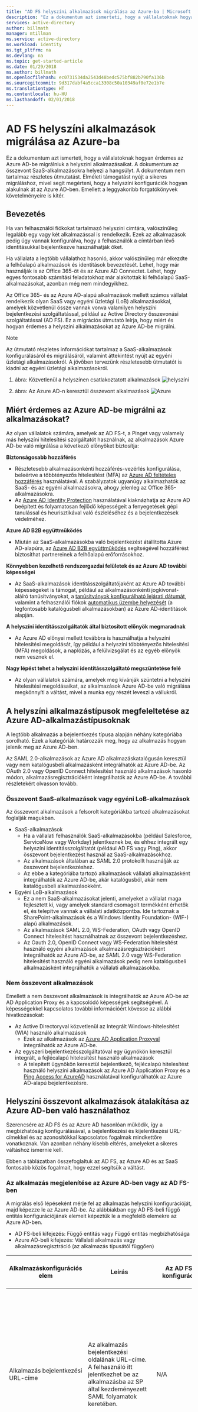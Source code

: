```yaml
---
title: "AD FS helyszíni alkalmazások migrálása az Azure-ba | Microsoft Docs"
description: "Ez a dokumentum azt ismerteti, hogy a vállalatoknak hogyan érdemes az Azure AD-be migrálniuk a helyszíni alkalmazásaikat, és kifejezetten az összevont SaaS-alkalmazásaikat."
services: active-directory
author: billmath
manager: mtillman
ms.service: active-directory
ms.workload: identity
ms.tgt_pltfrm: na
ms.devlang: na
ms.topic: get-started-article
ms.date: 01/29/2018
ms.author: billmath
ms.openlocfilehash: ec0731534da2543d48bedc575bf882b790fa136b
ms.sourcegitcommit: 9d317dabf4a5cca13308c50a10349af0e72e1b7e
ms.translationtype: HT
ms.contentlocale: hu-HU
ms.lasthandoff: 02/01/2018
---
```

# <a name="migrate-ad-fs-on-premises-apps-to-azure"></a>AD FS helyszíni alkalmazások migrálása az Azure-ba 

Ez a dokumentum azt ismerteti, hogy a vállalatoknak hogyan érdemes az Azure AD-be migrálniuk a helyszíni alkalmazásaikat.  A dokumentum az összevont SaaS-alkalmazásokra helyezi a hangsúlyt.  A dokumentum nem tartalmaz részletes útmutatást.  Elméleti támogatást nyújt a sikeres migráláshoz, mivel segít megérteni, hogy a helyszíni konfigurációk hogyan alakulnak át az Azure AD-ben. Emellett a leggyakoribb forgatókönyvek követelményeire is kitér.

## <a name="introduction"></a>Bevezetés

Ha van felhasználói fiókokat tartalmazó helyszíni címtára, valószínűleg legalább egy vagy két alkalmazással is rendelkezik.  Ezek az alkalmazások pedig úgy vannak konfigurálva, hogy a felhasználók a címtárban lévő identitásukkal bejelentkezve használhatják őket.

Ha vállalata a legtöbb vállalathoz hasonló, akkor valószínűleg már elkezdte a felhőalapú alkalmazások és identitások bevezetését.  Lehet, hogy már használják is az Office 365-öt és az Azure AD Connectet.  Lehet, hogy egyes fontosabb számítási feladatokhoz már alakítottak ki felhőalapú SaaS-alkalmazásokat, azonban még nem mindegyikhez.  

Az Office 365- és az Azure AD-alapú alkalmazások mellett számos vállalat rendelkezik olyan SaaS vagy egyéni üzletági (LoB) alkalmazásokkal, amelyek közvetlenül össze vannak vonva valamilyen helyszíni bejelentkezési szolgáltatással, például az Active Directory összevonási szolgáltatással (AD FS).  Ez a migrációs útmutató leírja, hogy miért és hogyan érdemes a helyszíni alkalmazásokat az Azure AD-be migrálni.

>[!NOTE]
>Az útmutató részletes információkat tartalmaz a SaaS-alkalmazások konfigurálásáról és migrálásáról, valamint áttekintést nyújt az egyéni üzletági alkalmazásokról.  A jövőben tervezünk részletesebb útmutatót is kiadni az egyéni üzletági alkalmazásokról.

1. ábra: Közvetlenül a helyszínen csatlakoztatott alkalmazások ![helyszíni](media/migrate-adfs-apps-to-azure/migrate1.png)

2. ábra: Az Azure AD-n keresztül összevont alkalmazások ![Azure](media/migrate-adfs-apps-to-azure/migrate2.png)

## <a name="why-migrate-apps-to-azure-ad"></a>Miért érdemes az Azure AD-be migrálni az alkalmazásokat?

Az olyan vállalatok számára, amelyek az AD FS-t, a Pinget vagy valamely más helyszíni hitelesítési szolgáltatót használnak, az alkalmazások Azure AD-be való migrálása a következő előnyöket biztosítja:

**Biztonságosabb hozzáférés**
- Részletesebb alkalmazásonkénti hozzáférés-vezérlés konfigurálása, beleértve a többtényezős hitelesítést (MFA) az [Azure AD feltételes hozzáférés](https://docs.microsoft.com/azure/active-directory/active-directory-conditional-access-azure-portal) használatával.  A szabályzatok ugyanúgy alkalmazhatók az SaaS- és az egyéni alkalmazásokra, ahogy jelenleg az Office 365-alkalmazásokra.
- Az [Azure AD Identity Protection](https://docs.microsoft.com/azure/active-directory/active-directory-identityprotection) használatával kiaknázhatja az Azure AD beépített és folyamatosan fejlődő képességeit a fenyegetések gépi tanulással és heurisztikával való észleléséhez és a bejelentkezések védelméhez.

**Azure AD B2B együttműködés**
- Miután az SaaS-alkalmazásokba való bejelentkezést átállította Azure AD-alapúra, az [Azure AD B2B együttműködés](https://docs.microsoft.com/azure/active-directory/active-directory-b2b-what-is-azure-ad-b2b) segítségével hozzáférést biztosíthat partnereinek a felhőalapú erőforrásokhoz.

**Könnyebben kezelhető rendszergazdai felületek és az Azure AD további képességei**
- Az SaaS-alkalmazások identitásszolgáltatójaként az Azure AD további képességeket is támogat, például az alkalmazásonkénti jogkivonat-aláíró tanúsítványokat, a [tanúsítványok konfigurálható lejárati dátumát](https://docs.microsoft.com/azure/active-directory/active-directory-sso-certs), valamint a felhasználói fiókok [automatikus üzembe helyezését](https://docs.microsoft.com/azure/active-directory/active-directory-saas-app-provisioning) (a legfontosabb katalógusbeli alkalmazásokban) az Azure AD-identitások alapján.

**A helyszíni identitásszolgáltatók által biztosított előnyök megmaradnak**
- Az Azure AD előnyei mellett továbbra is használhatja a helyszíni hitelesítési megoldását, így például a helyszíni többtényezős hitelesítési (MFA) megoldások, a naplózás, a felülvizsgálat és az egyéb előnyök nem vesznek el. 

**Nagy lépést tehet a helyszíni identitásszolgáltató megszüntetése felé**
- Az olyan vállalatok számára, amelyek meg kívánják szüntetni a helyszíni hitelesítési megoldásaikat, az alkalmazások Azure AD-be való migrálása megkönnyíti a váltást, mivel a munka egy részét leveszi a vállukról. 

## <a name="mapping-types-of-apps-on-premises-to-types-of-apps-in-azure-ad"></a>A helyszíni alkalmazástípusok megfeleltetése az Azure AD-alkalmazástípusoknak
A legtöbb alkalmazás a bejelentkezés típusa alapján néhány kategóriába sorolható.  Ezek a kategóriák határozzák meg, hogy az alkalmazás hogyan jelenik meg az Azure AD-ben.

Az SAML 2.0-alkalmazások az Azure AD alkalmazáskatalógusán keresztül vagy nem katalógusbeli alkalmazásként integrálhatók az Azure AD-be.  Az OAuth 2.0 vagy OpenID Connect hitelesítést használó alkalmazások hasonló módon, alkalmazásregisztrációként integrálhatók az Azure AD-be.  A további részletekért olvasson tovább.

### <a name="federated-saas-apps-vs-custom-lob-apps"></a>Összevont SaaS-alkalmazások vagy egyéni LoB-alkalmazások
Az összevont alkalmazások a felsorolt kategóriákba tartozó alkalmazásokat foglalják magukban.

- SaaS-alkalmazások 
    - Ha a vállalati felhasználók SaaS-alkalmazásokba (például Salesforce, ServiceNow vagy Workday) jelentkeznek be, és ehhez integrált egy helyszíni identitásszolgáltatót (például AD FS vagy Ping), akkor összevont bejelentkezést használ az SaaS-alkalmazásokhoz.
    - Az alkalmazások általában az SAML 2.0 protokollt használják az összevont bejelentkezéshez.
    - Az ebbe a kategóriába tartozó alkalmazások vállalati alkalmazásként integrálhatók az Azure AD-be, akár katalógusból, akár nem katalógusbeli alkalmazásokként.
- Egyéni LoB-alkalmazások
    - Ez a nem SaaS-alkalmazásokat jelenti, amelyeket a vállalat maga fejlesztett ki, vagy amelyek standard csomagolt termékként érhetők el, és telepítve vannak a vállalati adatközpontba.  Ide tartoznak a SharePoint-alkalmazások és a Windows Identity Foundation- (WIF-) alapú alkalmazások.
    - Az alkalmazások SAML 2.0, WS-Federation, OAuth vagy OpenID Connect hitelesítést használhatnak az összevont bejelentkezéshez.
    - Az Oauth 2.0, OpenID Connect vagy WS-Federation hitelesítést használó egyéni alkalmazások alkalmazásregisztrációként integrálhatók az Azure AD-be, az SAML 2.0 vagy WS-Federation hitelesítést használó egyéni alkalmazások pedig nem katalógusbeli alkalmazásként integrálhatók a vállalati alkalmazásokba.

### <a name="non-federated-apps"></a>Nem összevont alkalmazások
Emellett a nem összevont alkalmazások is integrálhatók az Azure AD-be az AD Application Proxy és a kapcsolódó képességek segítségével.  A képességekkel kapcsolatos további információért kövesse az alábbi hivatkozásokat:
- Az Active Directoryval közvetlenül az Integrált Windows-hitelesítést (WIA) használó alkalmazások
    - Ezek az alkalmazások az [Azure AD Application Proxyval](https://docs.microsoft.com/azure/active-directory/application-proxy-publish-azure-portal) integrálhatók az Azure AD-be.
- Az egyszeri bejelentkezésszolgáltatóval egy ügynökön keresztül integrált, a fejlécalapú hitelesítést használó alkalmazások
    - A telepített ügynökön keresztül bejelentkező, fejlécalapú hitelesítést használó helyszíni alkalmazások az Azure AD Application Proxy és a [Ping Access for AzureAD](https://blogs.technet.microsoft.com/enterprisemobility/2017/06/15/ping-access-for-azure-ad-is-now-generally-available-ga/) használatával konfigurálhatók az Azure AD-alapú bejelentkezésre.

## <a name="translating-on-premises-federated-apps-to-azure-ad"></a>Helyszíni összevont alkalmazások átalakítása az Azure AD-ben való használathoz 
Szerencsére az AD FS és az Azure AD hasonlóan működik, így a megbízhatóság konfigurálásával, a bejelentkezési és kijelentkezési URL-címekkel és az azonosítókkal kapcsolatos fogalmak mindkettőre vonatkoznak.  Van azonban néhány kisebb eltérés, amelyeket a sikeres váltáshoz ismernie kell.

Ebben a táblázatban összefoglaltuk az AD FS, az Azure AD és az SaaS fontosabb közös fogalmait, hogy ezzel segítsük a váltást. 

### <a name="representing-the-app-in-azure-ad-or-ad-fs"></a>Az alkalmazás megjelenítése az Azure AD-ben vagy az AD FS-ben
A migrálás első lépéseként mérje fel az alkalmazás helyszíni konfigurációját, majd képezze le az Azure AD-be.  Az alábbiakban egy AD FS-beli függő entitás konfigurációjának elemeit képeztük le a megfelelő elemekre az Azure AD-ben.  
- AD FS-beli kifejezés: Függő entitás vagy Függő entitás megbízhatósága
- Azure AD-beli kifejezés: Vállalati alkalmazás vagy alkalmazásregisztráció (az alkalmazás típusától függően)

|Alkalmazáskonfigurációs elem|Leírás|Az AD FS-beli konfigurációban|A megfelelő hely az Azure AD-beli konfigurációban|SAML-jogkivonat eleme|
|-----|-----|-----|-----|-----|
|Alkalmazás bejelentkezési URL-címe|Az alkalmazás bejelentkezési oldalának URL-címe. A felhasználó itt jelentkezhet be az alkalmazásba az SP által kezdeményezett SAML folyamatok keretében.|N/A|Az Azure AD-ben a bejelentkezési URL-cím az Azure Portalon, az alkalmazás Egyszeri bejelentkezési tulajdonságainál, bejelentkezési URL-cím néven van konfigurálva.</br></br>(Lehetséges, hogy a bejelentkezési URL-cím megjelenítéséhez a Speciális URL-beállítások megjelenítése elemre kell kattintania.)||
|Alkalmazás válasz URL-címe|Az alkalmazás az identitásszolgáltató által használt URL-címe.  Az identitásszolgáltató ide küldi a felhasználó adatait és a jogkivonatot, miután a felhasználó bejelentkezett az identitásszolgáltatóra.</br></br>  Ezt az SAML helyességi feltétel fogyasztói végpontjának is hívják.|Az alkalmazás AD FS-beli függő entitás megbízhatóságának részét képezi.  Kattintson a jobb gombbal a függő entitásra, és válassza a Tulajdonságok elemet, majd a Végpontok lapot.|Az Azure AD-ben a válasz URL-cím az Azure Portalon, az alkalmazás Egyszeri bejelentkezési tulajdonságainál, válasz URL-cím néven van konfigurálva.</br></br>(Lehetséges, hogy a válasz URL-cím megjelenítéséhez a Speciális URL-beállítások megjelenítése elemre kell kattintania.)|Az SAML-jogkivonat Cél elemének felel meg.</br></br>  Példaérték: https://contoso.my.salesforce.com|
|Alkalmazás kijelentkezési URL-címe|Erre az URL-címre érkeznek a felhasználók kijelentkezésekor a „kijelentkezési tisztítási” kérések érkeznek, amelyek az összes többi alkalmazásból kijelentkeztetik a felhasználót, amelyekbe az identitásszolgáltató bejelentkeztette.|Az AD FS-kezelőben itt található: Függő entitások megbízhatósága.  Kattintson a jobb gombbal a RP, és válassza a Tulajdonságok elemet, majd a Végpontok lapot.|NA – Az Azure AD nem támogatja az „egyszeri kijelentkezést”, azaz az összes alkalmazásból való kijelentkezést.  Egyszerűen magából az Azure AD-ből jelentkezteti ki a felhasználót.|NA|
|Alkalmazásazonosító|Az alkalmazás az identitásszolgáltató által használt azonosítója. Gyakran (de nem mindig) a bejelentkezési URL-cím az azonosító.</br></br>  Az alkalmazás időnként „entitásazonosítóként” hivatkozik rá.|Az AD FS-ben ez a Függő entitás azonosítója: Kattintson a jobb gombbal a függő entitásra, és válassza a Tulajdonságok elemet, majd az Azonosítók lapot.|Az Azure AD-ben az azonosító az Azure Portalon, az alkalmazás egyszeri bejelentkezési tulajdonságainál, a Tartomány és URL-címek területen, Azonosító néven van konfigurálva. (Lehetséges, hogy a megjelenítéséhez a „Speciális URL-beállítások megjelenítése” jelölőnégyzetre kell kattintania.)|Az SAML-jogkivonat Célközönség elemének felel meg.|
|Alkalmazás összevonási metaadatai|Az alkalmazás összevonási metaadatainak helye.  Az identitásszolgáltató használja egyes konfigurációs beállítások, például a végpontok vagy a titkosítási tanúsítványok automatikus frissítéséhez.|Az alkalmazás összevonási metaadatainak URL-címe az alkalmazás AD FS-beli függő entitás megbízhatóságának részét képezi.  Kattintson a jobb gombbal a megbízhatóságra, válassza a Tulajdonságok elemet, majd kattintson a Monitorozás lapra.|NA – Az Azure AD nem támogatja az alkalmazások összevonási metaadatainak közvetlen felhasználását.|NA|
|Felhasználói azonosító / NameID|A felhasználó identitását az Azure AD-ből vagy az AD FS-ből az alkalmazás felé egyértelműen azonosító attribútum.</br></br>  Általában a felhasználó egyszerű felhasználóneve vagy e-mail-címe.|Az AD FS-ben ez a függő entitásra vonatkozó jogcímszabályként található meg.  A legtöbb esetben a jogcímszabály ad ki egy jogcímet a „nameidentifier” karakterláncra végződő típussal.|Az Azure AD-ben a felhasználói azonosító az Azure Portalon, az alkalmazás Egyszeri bejelentkezési tulajdonságainál található a Felhasználói attribútumok címszó alatt.</br></br>A rendszer alapértelmezés szerint az egyszerű felhasználónevet használja.|Az SAML-jogkivonat NameID elemeként jut el az identitásszolgáltatótól az alkalmazáshoz.|
|Az alkalmazásnak küldendő egyéb jogcímek|A felhasználói azonosító/NameID mellett az identitásszolgáltató gyakran egyéb jogcím-információkat is küld az alkalmazásnak, például a felhasználó utónevét, vezetéknevét, e-mail-címét és csoporttagságait.|Az AD FS-ben ez a függő entitásra vonatkozó egyéb jogcímszabályokként található meg.|Az Azure AD-ben ez az Azure Portalon, az alkalmazás egyszeri bejelentkezési tulajdonságainál található a Felhasználói attribútumok címszó alatt. Kattintson az Egyéb felhasználói attribútumok megtekintése és szerkesztése elemre.|| 

### <a name="representing-azure-ad-as-an-identity-provider-idp-in-a-saas-app"></a>Az Azure AD identitásszolgáltatóként (IdP) való szerepeltetése SaaS-alkalmazásokban
A migrálás keretében az alkalmazást konfigurálnia kell, hogy az Azure AD-re (és ne a helyszíni identitásszolgáltatóra) mutasson.  Ez a szakasz elsősorban az SAML protokollt használó SaaS-alkalmazásokkal, és nem az egyéni/LoB-alkalmazásokkal foglalkozik. A leírt alapelvek azonban az egyéni/LoB-alkalmazásokra is érvényesek. 

Lényegében csak néhány főbb dolog szükséges az SaaS-alkalmazások az Azure AD felé való irányításához
- Identitásszolgáltató kibocsátója: https&#58;//sts.windows.net/{bérlőazonosító}/
- Identitásszolgáltató bejelentkezési URL-címe: https&#58;//login.microsoftonline.com/{bérlőazonosító}/saml2
- Identitásszolgáltató kijelentkezési URL-címe: https&#58;//login.microsoftonline.com/{bérlőazonosító}/saml2 
- Összevonási metaadatok helye: https&#58;//login.windows.net/{bérlőazonosító} <bérlőazonosító>/federationmetadata/2007-06/federationmetadata.xml?appid={<alkalmazásazonosító} 

ahol a {bérlőazonosító} helyére a bérlő azonosítóját (az Azure Portalon az Azure Active Directory -> Tulajdonságok menüpontban a Címtár-azonosító néven található), az {alkalmazásazonosító} helyére pedig az alkalmazás azonosítóját kell írni (az alkalmazás Tulajdonságok felületén az Alkalmazás-azonosító néven található).

A táblázat részletesen ismerteti az identitásszolgáltató konfigurációs elemeit, amelyek az alkalmazások egyszeri bejelentkezési beállításainak konfigurálására használhatók, valamint ezek értékeit és helyét az AD FS-ben és az Azure AD-ben.  A tábla hivatkozási alapja az SaaS-alkalmazás, amelynek tudnia kell, hogy hová küldheti a hitelesítési kéréseket, és hogyan érvényesítheti a visszakapott jogkivonatokat.

|Konfigurációs elem|Leírás|AD FS|Azure AD|
|---|---|---|---|
|IdP </br>bejelentkezési </br>URL-cím|Az identitásszolgáltató az alkalmazás által használt bejelentkezési URL-címe (ahová a rendszer átirányítja a felhasználót a bejelentkezéshez).|Az AD FS bejelentkezési URL-címe az AD FS összevonási szolgáltatás neve az „/adfs/ls/” utótaggal kiegészítve, például: https&#58;//fs.contoso.com/adfs/ls/.|Az Azure AD megfelelő értéke azt a mintát követi, ahol a {bérlőazonosító} helyére a bérlő azonosítóját kell írni (az Azure Portalon az Azure Active Directory -> Tulajdonságok területen Címtár-azonosító néven található).</br></br>Az SAML-P protokollt használó alkalmazások esetében: https&#58;//login.microsoftonline.com</br>/{bérlőazonosító}/saml2 </br></br>A WS-Federation protokollt használó alkalmazások esetében: https&#58;//login.microsoftonline.com</br>/{bérlőazonosító}/wsfed|
|IdP </br>Kijelentkezés </br>URL-cím|Az identitásszolgáltató az alkalmazás által használt kijelentkezési URL-címe (ahová a rendszer átirányítja a felhasználót, amikor kijelentkezik az alkalmazásból).|Az AD FS esetében a kijelentkezési URL-cím vagy azonos a bejelentkezési URL-címmel, vagy megegyezik vele, de a „wa=wsignout1.0” utótaggal egészül ki, például: https&#58;//fs.contoso.com/adfs/ls /?wa=wsignout1.0.|Az Azure AD megfelelő értéke attól függ, hogy az alkalmazás támogatja-e az SAML 2.0-alapú kijelentkezést.</br></br>Ha az alkalmazás támogatja az SAML-alapú kijelentkezést, az érték azt a mintát követi, ahol a {bérlőazonosító} helyére a bérlő azonosítóját kell írni (az Azure Portalon az Azure Active Directory -> Tulajdonságok területen Címtár-azonosító néven található). https&#58;//login.microsoftonline.com</br>/{bérlőazonosító}/saml2</br></br>Ha az alkalmazás nem támogatja az SAML-alapú kijelentkezést: https&#58;//login.microsoftonline.com</br>/common/wsfederation?wa=wsignout1.0|
|Jogkivonat </br>Aláírás </br>Tanúsítvány|A tanúsítvány, amelynek a titkos kulcsát az identitásszolgáltató a kiállított jogkivonatok aláírásához használja.  Igazolja, hogy a jogkivonat attól az identitásszolgáltatótól származik, amellyel az alkalmazás megbízhatósági kapcsolata konfigurálva van.|Az AD FS jogkivonat-aláíró tanúsítványa az AD FS-kezelőben a Tanúsítványok területen található.|Az Azure AD-ben a jogkivonat-aláíró tanúsítvány az Azure Portalon, az alkalmazás egyszeri bejelentkezési tulajdonságainál található SAML aláíró tanúsítvány néven. Innen letöltheti a tanúsítványt, hogy feltöltse az alkalmazásba.</br></br>  Ha az alkalmazás több tanúsítvánnyal is rendelkezik, az összes tanúsítvány megtalálható az összevonási metaadatokat tartalmazó XML-fájlban.|
|Azonosító / </br>Kiállító|Az identitásszolgáltató az alkalmazás által használt azonosítója (más néven Kiállító vagy Kiállítóazonosító).</br></br>Az SAML-jogkivonatban ez az érték a Kiállító elemként található meg.|Az AD FS esetében az azonosító általában az összevonási szolgáltatás azonosítója az AD FS-kezelőben, amely a Szolgáltatás -> Összevonási szolgáltatás tulajdonságainak szerkesztése területen található.  Például: http&#58;//fs.contoso.com/adfs/services/trust.|Az Azure AD megfelelő értéke azt a mintát követi, ahol a {bérlőazonosító} helyébe a bérlő azonosítóját kell írni (az Azure Portalon az Azure Active Directory -> Tulajdonságok menüpontban a „Könyvtár-azonosító” alatt található).  https&#58;//sts.windows.net/{bérlőazonosító}/|
|IdP </br>Összevonás </br>Metaadatok|Az identitásszolgáltató nyilvánosan elérhető összevonási metaadatainak helye.  (Az összevonási metaadatokat egyes alkalmazásokban alternatív megoldásként használják, hogy a rendszergazdának ne kelljen egyenként konfigurálnia az URL-címeket, azonosítókat és jogkivonat-aláíró tanúsítványokat.)|Az AD FS összevonási metaadatainak URL-címe az AD FS-kezelőben a Szolgáltatás -> Végpontok -> Metaadatok -> Típus: összevonási metaadatok területen található, például: https&#58;//fs.contoso.com/ FederationMetadata/2007-06/</br>FederationMetadata.xml.|Az Azure AD megfelelő értéke a https&#58;//login.microsoftonline.com</br>/{BérlőTartományneve}/FederationMetadata/2007-06/</br>FederationMetadata.xml mintát követi, ahol a {BérlőTartományNeve} helyére a bérlő nevét kell írni „contoso.onmicrosoft.com” formátumban. </br></br>[További információ](https://docs.microsoft.com/azure/active-directory/develop/active-directory-federation-metadata) az Azure AD összevonási metaadatairól.

## <a name="migrating-saas-apps"></a>SaaS-alkalmazások migrálása
Az SaaS-alkalmazások az AD FS-ből vagy más identitásszolgáltatóról az Azure AD-be való migrálása jelenleg manuálisan hajtható végre. Alkalmazásspecifikus útmutatásért [lásd a katalógusban található SaaS-alkalmazások integrálását ismertető oktatóanyagok listáját](https://docs.microsoft.com/azure/active-directory/active-directory-saas-tutorial-list).

Az integrációs oktatóanyagok feltételezik, hogy zöldmezős integrációt hajt végre.  Néhány, a migrálásra vonatkozó fontos koncepciót, érdemes figyelembe vennie az alkalmazások tervezése, felmérése, konfigurálása és átállítása során.  
- Egyes alkalmazások migrálása egyszerű, az összetettebb követelményekkel rendelkező, például egyedi jogcímeket igénylő alkalmazások esetében azonban további konfigurálásra lehet szükség az Azure AD-ben és/vagy az Azure AD Connectben.
- A leggyakoribb forgatókönyvekben csak a NameId jogcím és egyéb általános felhasználóazonosító jogcímek szükségesek az alkalmazáshoz. Annak meghatározásához, hogy szükséges-e bármilyen további jogcím, vizsgálja meg, milyen jogcímeket bocsát ki az AD FS vagy a külső identitásszolgáltató.
- Miután megállapította, hogy további jogcím(ek) szükséges(ek), meg kell győződnie róla, hogy az Azure AD-ben elérhető(k).  Ellenőrizze az Azure AD Connect szinkronizálási konfigurációjában, hogy a szükséges attribútumok, például a samAccountName attribútum szinkronizálódik-e az Azure AD-be.
- Amint az attribútumok elérhetők az Azure AD-ben, adjon hozzá jogcímkiállítási szabályokat az Azure AD-ben, hogy ezek az attribútumok jogcímként szerepeljenek a kiállított jogkivonatokban.  Az alkalmazás egyszeri bejelentkezési tulajdonságain belül valósul meg az Azure AD-ben.

### <a name="assessing-what-can-be-migrated"></a>A migrálható tartalmak felmérése
Az SAML 2.0-alkalmazások az Azure AD alkalmazáskatalógusán keresztül vagy nem katalógusbeli alkalmazásként integrálhatók az Azure AD-be.  

Bizonyos konfigurációk Azure AD-beli beállításához további lépések szükségesek, más konfigurációk pedig jelenleg nem támogatottak.  Annak megállapításához, hogy mi migrálható, tekintse át az egyes alkalmazások aktuális konfigurációját, különös tekintettel a következőkre:
- A konfigurált jogcímszabályok (kiadásátalakítási szabályok)
- Az SAML NameID formátum és attribútum
- A kiállított SAML-jogkivonatverziók
- Egyéb konfigurációk, például kiállításengedélyezési szabályok vagy hozzáférés-vezérlési szabályzatok és többtényezős hitelesítési (további hitelesítési) szabályok

#### <a name="what-can-be-migrated-today"></a>A jelenleg migrálható alkalmazások
A jelenleg könnyen migrálható alkalmazások közé a konfigurációs elemek és jogcímek szabványos készletét használó SAML 2.0-alkalmazások tartoznak.  Ezek az alkalmazások a következőket tartalmazhatják:
- egyszerű felhasználónév;
- e-mail-cím;
- utónév;
- vezetéknév;
- az SAML NameID-ként használt alternatív attribútum, például az Azure AD Mail attribútum, a Mail előtag, az employeeid, az 1–15. bővítményattribútumok vagy a helyszíni SamAccountName (lásd: [A NameIdentifier jogcím szerkesztése)](./develop/active-directory-saml-claims-customization.md);
- egyéni jogcímek (a támogatott jogcímek leképezésével kapcsolatos információért lásd az [itt](active-directory-claims-mapping.md) és [itt](./develop/active-directory-saml-claims-customization.md) található dokumentumot).

Az egyéni jogcímek és nameID elemek mellett az Azure AD-ben a migráció keretében további konfigurációs lépéseket igénylő konfigurációk a következők:
- Az AD FS egyéni hitelesítési vagy MFA-szabályai (az [Azure AD feltételes hozzáférés](active-directory-conditional-access-azure-portal.md) funkciójával konfigurált szabályok).
- A több SAML-végponttal rendelkező alkalmazások az Azure AD-ben a PowerShell használatával konfigurálhatók. (Ez a funkció a portálon nem érhető el.)
- A WS-Federationt használó alkalmazásokat, például az SAML 1.1-es verziójú jogkivonatot igénylő SharePoint-alkalmazásokat manuálisan kell konfigurálnia a PowerShell használatával.

#### <a name="appsconfigurations-not-supported-in-azure-ad-today"></a>Az Azure AD-ben jelenleg nem támogatott alkalmazások/konfigurációk
A következő képességeket igénylő alkalmazások jelenleg nem migrálhatók.  Ha ilyen szolgáltatásokat igénylő alkalmazásokkal rendelkezik, küldjön visszajegyzést a megjegyzések szakaszban.
- Protokollképességek
    - Az SAML az összes bejelentkezett alkalmazásból való egyszeri kijelentkezés (SLO) szolgáltatásának támogatása
    - A WS-Trust ActAs minta támogatása
    - Az SAML-összetevő felbontása 
    - Az aláírt SAML-kérések aláírás-ellenőrzése (megjegyzendő, hogy a rendszer elfogadja az aláírt kéréseket, de nem ellenőrzi az aláírást)
 - Jogkivonat-képességek 
     - SAML-jogkivonat titkosítása 
     - SAML 1.1-es verziójú jogkivonatok az SAML protokoll válaszaiban 
- Jogkivonatokban lévő jogcímek képességei
    - Helyszíni csoportnevek kiállítása jogcímekként
    - Az Azure AD-től eltérő tárolókból származó jogcímek
    - Összetett jogcímkiadás-átalakítási szabályok (a támogatott jogcímek leképezésével kapcsolatos információért lásd ezt és ezt a dokumentumot).
    - Címtárbővítmények kiállítása jogcímekként
    - A NameID-formátum egyedi meghatározása
    - Többértékű attribútumok kiállítása

>[!NOTE]
>Az Azure AD folyamatosan további képességekkel bővül ezen a területen. Ezt a dokumentumot rendszeresen frissítjük. 

### <a name="configuring-azure-ad"></a>Az Azure AD konfigurálása    
#### <a name="configure-single-sign-on-sso-settings-for-the-saas-app"></a>Az SaaS-alkalmazás egyszeri bejelentkezési (SSO) beállításainak konfigurálása

Az Azure AD-ben az SAML-alapú bejelentkezés az alkalmazás Egyszeri bejelentkezési tulajdonságainál, a Felhasználói attribútumok területen konfigurálható az alkalmazás igényeinek megfelelően, amint az alább látható:

![](media/migrate-adfs-apps-to-azure/migrate3.png)
- Kattintson az Egyéb felhasználói attribútumok megtekintése és szerkesztése elemre a biztonsági jogkivonatban jogcímekként küldendő attribútumok megtekintéséhez.

![](media/migrate-adfs-apps-to-azure/migrate4.png)
- A szerkesztéshez kattintson egy attribútum sorára, új attribútum hozzáadásához pedig az „Attribútum hozzáadása” elemre. 
![](media/migrate-adfs-apps-to-azure/migrate5.png)

#### <a name="assign-users-to-the-app"></a>Felhasználók hozzárendelése az alkalmazáshoz
Ahhoz, hogy az Azure AD-beli felhasználók bejelentkezhessenek egy adott SaaS-alkalmazásba, hozzáférést kell adni nekik az Azure AD-n belül.

A felhasználók az Azure AD portálon való hozzárendeléséhez lépjen a portálon az SaaS-alkalmazás képernyőjére, és kattintson az oldalsáv Felhasználók és csoportok elemére. Felhasználó vagy csoport hozzáadásához kattintson a képernyő tetején a Felhasználó hozzáadása elemre. 

![](media/migrate-adfs-apps-to-azure/migrate6.png) 

![](media/migrate-adfs-apps-to-azure/migrate7.png) A hozzáférés ellenőrzéséhez győződjön meg róla, hogy a felhasználó látja-e az adott SaaS-alkalmazást a bejelentkezéskor a http://myapps.microsoft.com címen elérhető [hozzáférési panelen](https://docs.microsoft.com/azure/active-directory/active-directory-saas-access-panel-introduction). Például az alábbi felhasználóhoz sikeresen hozzá lett rendelve a Salesforce- és a ServiceNow-hozzáférés.

![](media/migrate-adfs-apps-to-azure/migrate8.png)

### <a name="configuring-the-saas-app"></a>Az SaaS-alkalmazás konfigurálása
A helyszíni összevonási megoldásról az Azure AD-re való váltás folyamata attól függ, hogy az érintett SaaS-alkalmazás támogatja-e több identitásszolgáltató (IdP) használatát.  Az alábbiakban olvasható néhány gyakori kérdés a több identitásszolgáltató támogatásával kapcsolatban.

   **K: Mit jelent, ha egy adott alkalmazás több identitásszolgáltatót támogat?**
    
   V: A több identitásszolgáltató használatát támogató SaaS-alkalmazásokban az új identitásszolgáltató (esetünkben az Azure AD) minden adata megadható a bejelentkezési felület módosításainak véglegesítése előtt.  Miután végzett a konfiguráció megadásával, átválthatja az alkalmazás hitelesítési konfigurációját, hogy az Azure AD-re mutasson.

   K: Mi a jelentősége, hogy egy SaaS-alkalmazás támogatja-e több identitásszolgáltató használatát?

   V: Ha az alkalmazás nem támogatja több identitásszolgáltató használatát, a rendszergazdának meg kell jelölnie egy rövid szerviz- vagy karbantartási időszakot. Az alkalmazás ezalatt nem lesz elérhető, mivel a rendszergazda konfigurálja az Azure AD-t az alkalmazás új identitásszolgáltatójaként. A felhasználókat tájékoztatni kell, hogy a szolgáltatáskimaradás közben nem fognak tudni a bejelentkezni fiókba.

   Ha az alkalmazás támogatja több identitásszolgáltató használatát, az új identitásszolgáltató konfigurálása előre elvégezhető, és így a rendszergazda az Azure átállításakor az identitásszolgáltatót is egyszerűen átválthatja.

   Emellett ha az alkalmazás támogatja több identitásszolgáltató használatát, és Ön úgy dönt, hogy egyidejűleg több identitásszolgáltató is kezelheti a bejelentkezések hitelesítését, a felhasználó a bejelentkezési oldalon eldöntheti, hogy melyik identitásszolgáltatót használja a hitelesítéshez.

#### <a name="example-multiple-idp-support"></a>Példa: több identitásszolgáltató támogatása
A Salesforce-ban például az identitásszolgáltató konfigurációja a Beállítások -> Vállalati beállítások -> Saját tartomány -> Hitelesítési konfiguráció területen található.

![](media/migrate-adfs-apps-to-azure/migrate9.png)

A korábban az Identitás -> Egyszeri bejelentkezés beállításai felületen létrehozott konfigurációnak köszöngetően képesnek módosíthatja a hitelesítési konfiguráció identitásszolgáltatóját például az AD FS-ről az Azure AD-re. 

![](media/migrate-adfs-apps-to-azure/migrate10.png)

### <a name="optional-configure-user-provisioning-in-azure-ad"></a>Választható: Felhasználók átadásának konfigurálása az Azure AD-ben
Ha azt szeretné, hogy az Azure AD közvetlenül kezelje egy adott SaaS-alkalmazás felhasználóátadását, tekintse át ezt a dokumentumot, amely a vállalati alkalmazások felhasználóifiók-átadásának az Azure AD-ben való kezeléséről szól (nem kötelező).

## <a name="next-steps"></a>További lépések

- [Alkalmazások kezelése az Azure Active Directoryval](active-directory-enable-sso-scenario.md)
- [Alkalmazások hozzáférésének kezelése](active-directory-managing-access-to-apps.md)
- [Azure AD Connect-összevonás](active-directory-aadconnectfed-whatis.md)